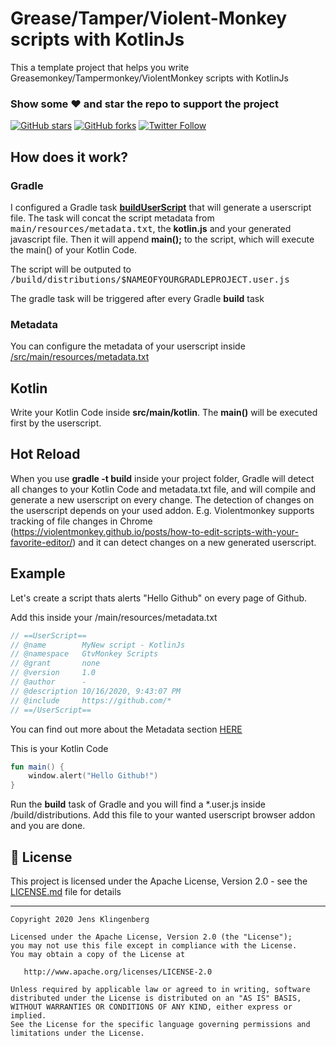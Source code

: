 # Grease/Tamper/Violent-Monkey scripts with KotlinJs

This a template project that helps you write Greasemonkey/Tampermonkey/ViolentMonkey scripts with KotlinJs

### Show some :heart: and star the repo to support the project

[![GitHub stars](https://img.shields.io/github/stars/Foso/gtvmonkey-scripts.svg?style=social&label=Star)](https://github.com/Foso/gtvmonkey-scripts) [![GitHub forks](https://img.shields.io/github/forks/Foso/gtvmonkey-scripts.svg?style=social&label=Fork)](https://github.com/Foso/gtvmonkey-scripts/fork)  [![Twitter Follow](https://img.shields.io/twitter/follow/jklingenberg_.svg?style=social)](https://twitter.com/jklingenberg_)

## How does it work?

### Gradle
I configured a Gradle task [**buildUserScript**](https://github.com/Foso/gtvmonkey-scripts/blob/master/build.gradle#L42) that will generate a userscript file.
The task will concat the script metadata from <kbd>main/resources/metadata.txt</kbd>, the **kotlin.js** and your generated javascript file. 
Then it will append **main();** to the script, which will execute the main() of your Kotlin Code.

The script will be outputed to <kbd>/build/distributions/$NAMEOFYOURGRADLEPROJECT.user.js</kbd>

The gradle task will be triggered after every Gradle **build** task

### Metadata
You can configure the metadata of your userscript inside [/src/main/resources/metadata.txt](https://github.com/Foso/gtvmonkey-scripts/blob/master/src/main/resources/metadata.txt)

## Kotlin
Write your Kotlin Code inside **src/main/kotlin**. The **main()** will be executed first by the userscript.

## Hot Reload
When you use **gradle -t build** inside your project folder, Gradle will detect all changes to your Kotlin Code and metadata.txt file, and will compile and generate a new userscript on every change. The detection of changes on the userscript depends on your used addon. E.g. Violentmonkey supports tracking of file changes in Chrome (https://violentmonkey.github.io/posts/how-to-edit-scripts-with-your-favorite-editor/) and it can detect changes on a new generated userscript.

## Example
Let's create a script thats alerts "Hello Github" on every page of Github.

Add this inside your /main/resources/metadata.txt

```kotlin
// ==UserScript==
// @name        MyNew script - KotlinJs
// @namespace   GtvMonkey Scripts
// @grant       none
// @version     1.0
// @author      -
// @description 10/16/2020, 9:43:07 PM
// @include     https://github.com/*
// ==/UserScript==
```
You can find out more about the Metadata section [HERE](https://wiki.greasespot.net/Metadata_Block)

This is your Kotlin Code
```kotlin
fun main() {
    window.alert("Hello Github!")
}
```

Run the **build** task of Gradle and you will find a *.user.js inside /build/distributions.
Add this file to your wanted userscript browser addon and you are done.

## 📜 License

This project is licensed under the Apache License, Version 2.0 - see the [LICENSE.md](https://github.com/Foso/gtvmonkey-scripts/blob/master/LICENSE) file for details

-------

    Copyright 2020 Jens Klingenberg

    Licensed under the Apache License, Version 2.0 (the "License");
    you may not use this file except in compliance with the License.
    You may obtain a copy of the License at

       http://www.apache.org/licenses/LICENSE-2.0

    Unless required by applicable law or agreed to in writing, software
    distributed under the License is distributed on an "AS IS" BASIS,
    WITHOUT WARRANTIES OR CONDITIONS OF ANY KIND, either express or implied.
    See the License for the specific language governing permissions and
    limitations under the License.



